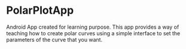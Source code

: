 # PolarPlotApp						
Android App created for learning purpose.
This app provides a way of teaching how to create polar curves using a 
simple interface to set the parameters of the curve that you want.
